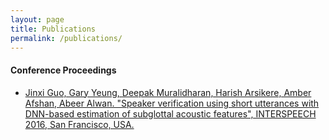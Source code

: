 ```yaml
---
layout: page
title: Publications
permalink: /publications/
---
```


#### **Conference Proceedings**
* [Jinxi Guo, Gary Yeung, Deepak Muralidharan, Harish Arsikere, Amber Afshan, Abeer Alwan. "Speaker verification using short utterances with DNN-based estimation of subglottal acoustic features", INTERSPEECH 2016, San Francisco, USA.](http://www.isca-speech.org/archive/Interspeech_2016/pdfs/0282.PDF) 


